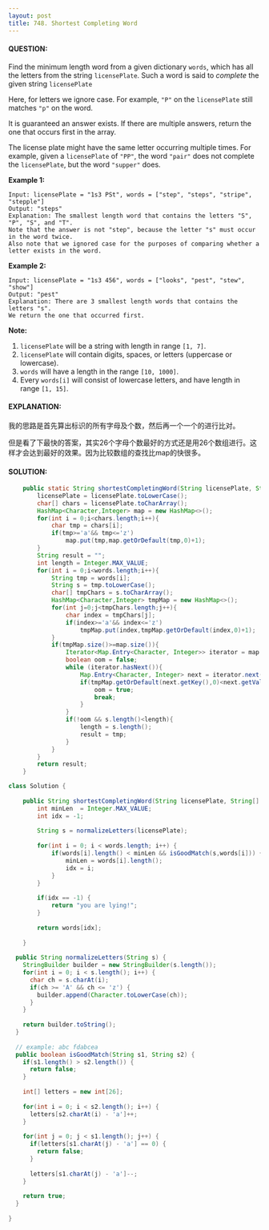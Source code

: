 ```yaml
---
layout: post
title: 748. Shortest Completing Word
---
```


#### QUESTION:

Find the minimum length word from a given dictionary `words`, which has all the letters from the string `licensePlate`. Such a word is said to *complete* the given string `licensePlate`

Here, for letters we ignore case. For example, `"P"` on the `licensePlate` still matches `"p"` on the word.

It is guaranteed an answer exists. If there are multiple answers, return the one that occurs first in the array.

The license plate might have the same letter occurring multiple times. For example, given a `licensePlate` of `"PP"`, the word `"pair"` does not complete the `licensePlate`, but the word `"supper"` does.

**Example 1:**

```
Input: licensePlate = "1s3 PSt", words = ["step", "steps", "stripe", "stepple"]
Output: "steps"
Explanation: The smallest length word that contains the letters "S", "P", "S", and "T".
Note that the answer is not "step", because the letter "s" must occur in the word twice.
Also note that we ignored case for the purposes of comparing whether a letter exists in the word.
```

**Example 2:**

```
Input: licensePlate = "1s3 456", words = ["looks", "pest", "stew", "show"]
Output: "pest"
Explanation: There are 3 smallest length words that contains the letters "s".
We return the one that occurred first.
```

**Note:**

1. `licensePlate` will be a string with length in range `[1, 7]`.
2. `licensePlate` will contain digits, spaces, or letters (uppercase or lowercase).
3. `words` will have a length in the range `[10, 1000]`.
4. Every `words[i]` will consist of lowercase letters, and have length in range `[1, 15]`.

#### EXPLANATION:

我的思路是首先算出标识的所有字母及个数，然后再一个一个的进行比对。

但是看了下最快的答案，其实26个字母个数最好的方式还是用26个数组进行。这样才会达到最好的效果。因为比较数组的查找比map的快很多。

#### SOLUTION:

```java
    public static String shortestCompletingWord(String licensePlate, String[] words) {
        licensePlate = licensePlate.toLowerCase();
        char[] chars = licensePlate.toCharArray();
        HashMap<Character,Integer> map = new HashMap<>();
        for(int i = 0;i<chars.length;i++){
            char tmp = chars[i];
            if(tmp>='a'&& tmp<='z')
                map.put(tmp,map.getOrDefault(tmp,0)+1);
        }
        String result = "";
        int length = Integer.MAX_VALUE;
        for(int i = 0;i<words.length;i++){
            String tmp = words[i];
            String s = tmp.toLowerCase();
            char[] tmpChars = s.toCharArray();
            HashMap<Character,Integer> tmpMap = new HashMap<>();
            for(int j=0;j<tmpChars.length;j++){
                char index = tmpChars[j];
                if(index>='a'&& index<='z')
                    tmpMap.put(index,tmpMap.getOrDefault(index,0)+1);
            }
            if(tmpMap.size()>=map.size()){
                Iterator<Map.Entry<Character, Integer>> iterator = map.entrySet().iterator();
                boolean oom = false;
                while (iterator.hasNext()){
                    Map.Entry<Character, Integer> next = iterator.next();
                    if(tmpMap.getOrDefault(next.getKey(),0)<next.getValue()) {
                        oom = true;
                        break;
                    }
                }
                if(!oom && s.length()<length){
                    length = s.length();
                    result = tmp;
                }
            }
        }
        return result;
    }

class Solution {
    
    public String shortestCompletingWord(String licensePlate, String[] words) {
        int minLen  = Integer.MAX_VALUE;
        int idx = -1;
    
        String s = normalizeLetters(licensePlate);
        
        for(int i = 0; i < words.length; i++) {
            if(words[i].length() < minLen && isGoodMatch(s,words[i])) {
                minLen = words[i].length();
                idx = i;
            }
        }
        
        if(idx == -1) {
            return "you are lying!";
        }
        
        return words[idx];
        
    }
    
  public String normalizeLetters(String s) {
    StringBuilder builder = new StringBuilder(s.length());
    for(int i = 0; i < s.length(); i++) {
      char ch = s.charAt(i);
      if(ch >= 'A' && ch <= 'z') {
        builder.append(Character.toLowerCase(ch));
      }
    }
    
    return builder.toString();
  }
  
  // example: abc fdabcea
  public boolean isGoodMatch(String s1, String s2) {
    if(s1.length() > s2.length()) {
      return false;
    }
    
    int[] letters = new int[26];
    
    for(int i = 0; i < s2.length(); i++) {
      letters[s2.charAt(i) - 'a']++;
    }
    
    for(int j = 0; j < s1.length(); j++) {
      if(letters[s1.charAt(j) - 'a'] == 0) {
        return false;
      }
  
      letters[s1.charAt(j) - 'a']--;
    }
    
    return true;
  }
   
}

```

